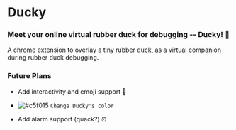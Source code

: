 # Ducky

### Meet your online virtual rubber duck for debugging -- Ducky! :baby_chick:

A chrome extension to overlay a tiny rubber duck, as a virtual companion during rubber duck debugging.

### Future Plans
* Add interactivity and emoji support :slightly_smiling_face:
- ![#c5f015](https://placehold.it/15/c5f015/000000?text=+) `Change Ducky's color`
* Add alarm support (quack?) :alarm_clock:
